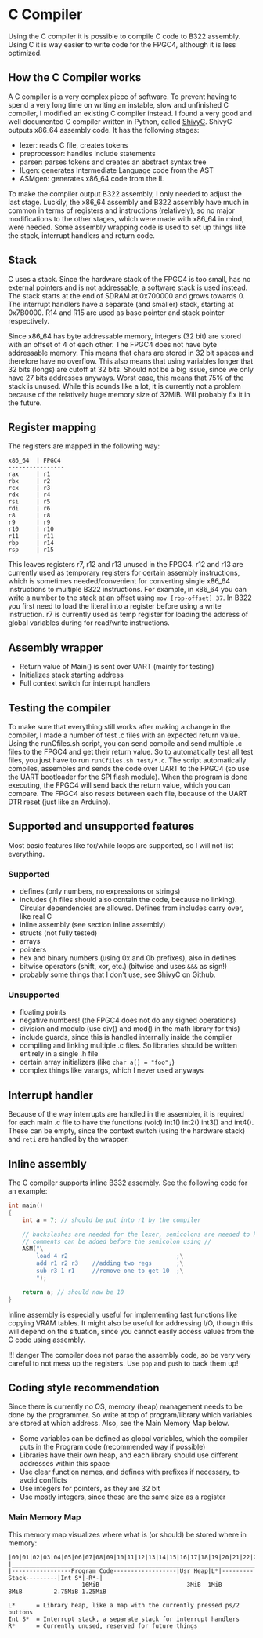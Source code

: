 # C Compiler
Using the C compiler it is possible to compile C code to B322 assembly. Using C it is way easier to write code for the FPGC4, although it is less optimized.

## How the C Compiler works
A C compiler is a very complex piece of software. To prevent having to spend a very long time on writing an instable, slow and unfinished C compiler, I modified an existing C compiler instead. I found a very good and well documented C compiler written in Python, called [ShivyC](https://github.com/ShivamSarodia/ShivyC). ShivyC outputs x86_64 assembly code. It has the following stages:

- lexer: reads C file, creates tokens
- preprocessor: handles include statements
- parser: parses tokens and creates an abstract syntax tree
- ILgen: generates Intermediate Language code from the AST
- ASMgen: generates x86_64 code from the IL

To make the compiler output B322 assembly, I only needed to adjust the last stage. Luckily, the x86_64 assembly and B322 assembly have much in common in terms of registers and instructions (relatively), so no major modifications to the other stages, which were made with x86_64 in mind, were needed. Some assembly wrapping code is used to set up things like the stack, interrupt handlers and return code.

## Stack
C uses a stack. Since the hardware stack of the FPGC4 is too small, has no external pointers and is not addressable, a software stack is used instead. The stack starts at the end of SDRAM at 0x700000 and grows towards 0. The interrupt handlers have a separate (and smaller) stack, starting at 0x7B0000. R14 and R15 are used as base pointer and stack pointer respectively.

Since x86_64 has byte addressable memory, integers (32 bit) are stored with an offset of 4 of each other. The FPGC4 does not have byte addressable memory. This means that chars are stored in 32 bit spaces and therefore have no overflow. This also means that using variables longer that 32 bits (longs) are cutoff at 32 bits. Should not be a big issue, since we only have 27 bits addresses anyways. Worst case, this means that 75% of the stack is unused. While this sounds like a lot, it is currently not a problem because of the relatively huge memory size of 32MiB. Will probably fix it in the future.

## Register mapping
The registers are mapped in the following way:

``` text
x86_64 	| FPGC4
----------------
rax		| r1
rbx 	| r2
rcx 	| r3
rdx 	| r4
rsi 	| r5
rdi 	| r6
r8 		| r8
r9  	| r9
r10 	| r10
r11 	| r11
rbp 	| r14
rsp 	| r15
```
This leaves registers r7, r12 and r13 unused in the FPGC4.
r12 and r13 are currently used as temporary registers for certain assembly instructions, which is sometimes needed/convenient for converting single x86_64 instructions to multiple B322 instructions. For example, in x86_64 you can write a number to the stack at an offset using `mov [rbp-offset] 37`. In B322 you first need to load the literal into a register before using a write instruction. r7 is currently used as temp register for loading the address of global variables during for read/write instructions.


## Assembly wrapper
- Return value of Main() is sent over UART (mainly for testing)
- Initializes stack starting address
- Full context switch for interrupt handlers

## Testing the compiler
To make sure that everything still works after making a change in the compiler, I made a number of test .c files with an expected return value. Using the runCfiles.sh script, you can send compile and send multiple .c files to the FPGC4 and get their return value. So to automatically test all test files, you just have to run `runCfiles.sh test/*.c`. The script automatically compiles, assembles and sends the code over UART to the FPGC4 (so use the UART bootloader for the SPI flash module). When the program is done executing, the FPGC4 will send back the return value, which you can compare. The FPGC4 also resets between each file, because of the UART DTR reset (just like an Arduino).

## Supported and unsupported features
Most basic features like for/while loops are supported, so I will not list everything.

### Supported
- defines (only numbers, no expressions or strings)
- includes (.h files should also contain the code, because no linking). Circular dependencies are allowed. Defines from includes carry over, like real C
- inline assembly (see section inline assembly)
- structs (not fully tested)
- arrays
- pointers
- hex and binary numbers (using 0x and 0b prefixes), also in defines
- bitwise operators (shift, xor, etc.) (bitwise and uses `&&&` as sign!)
- probably some things that I don't use, see ShivyC on Github.

### Unsupported
- floating points
- negative numbers! (the FPGC4 does not do any signed operations)
- division and modulo (use div() and mod() in the math library for this)
- include guards, since this is handled internally inside the compiler
- compiling and linking multiple .c files. So libraries should be written entirely in a single .h file
- certain array initializers (like `char a[] = "foo";`)
- complex things like varargs, which I never used anyways

## Interrupt handler
Because of the way interrupts are handled in the assembler, it is required for each main .c file to have the functions (void) int1() int2() int3() and int4(). These can be empty, since the context switch (using the hardware stack) and `reti` are handled by the wrapper.

## Inline assembly
The C compiler supports inline B332 assembly. See the following code for an example:

``` c
int main() 
{
	int a = 7; // should be put into r1 by the compiler

	// backslashes are needed for the lexer, semicolons are needed to keep track of each line
	// comments can be added before the semicolon using //
	ASM("\
		load 4 r2								;\
		add r1 r2 r3 	//adding two regs		;\
		sub r3 1 r1 	//remove one to get 10 	;\
		");

	return a; // should now be 10
}
```
Inline assembly is especially useful for implementing fast functions like copying VRAM tables. It might also be useful for addressing I/O, though this will depend on the situation, since you cannot easily access values from the C code using assembly.

!!! danger
    The compiler does not parse the assembly code, so be very very careful to not mess up the registers. Use `pop` and `push` to back them up!





## Coding style recommendation
Since there is currently no OS, memory (heap) management needs to be done by the programmer. So write at top of program/library which variables are stored at which address. Also, see the Main Memory Map below.

- Some variables can be defined as global variables, which the compiler puts in the Program code (recommended way if possible)
- Libraries have their own heap, and each library should use different addresses within this space
- Use clear function names, and defines with prefixes if necessary, to avoid conflicts
- Use integers for pointers, as they are 32 bit
- Use mostly integers, since these are the same size as a register

### Main Memory Map
This memory map visualizes where what is (or should) be stored where in memory:

``` text
|00|01|02|03|04|05|06|07|08|09|10|11|12|13|14|15|16|17|18|19|20|21|22|23|24|25|26|27|28|29|30|31|
|_______________________________________________________________________________________________|
|-----------------Program Code------------------|Usr Heap|L*|---------Stack---------|Int S*|-R*-|
					 16MiB						   3MiB  1MiB          8MiB         2.75MiB 1.25MiB

L* 		= Library heap, like a map with the currently pressed ps/2 buttons
Int S* 	= Interrupt stack, a separate stack for interrupt handlers
R* 		= Currently unused, reserved for future things

```
